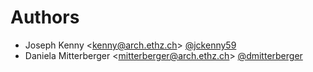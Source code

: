 # Authors

- Joseph Kenny <<kenny@arch.ethz.ch>> [@jckenny59](https://github.com/jckenny59)
- Daniela Mitterberger <<mitterberger@arch.ethz.ch>> [@dmitterberger](https://github.com/dmitterberger)
